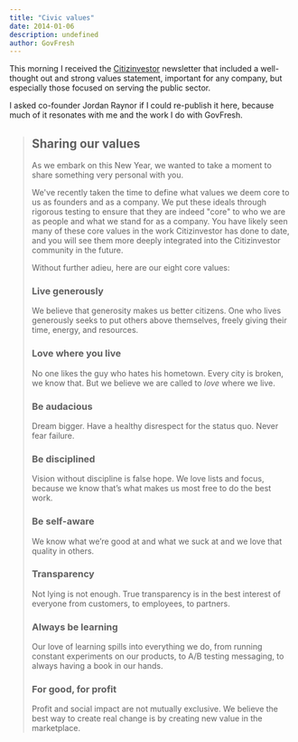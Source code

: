 ```yaml
---
title: "Civic values"
date: 2014-01-06
description: undefined
author: GovFresh
---
```


This morning I received the <a href="http://citizinvestor.com/">Citizinvestor</a> newsletter that included a well-thought out and strong values statement, important for any company, but especially those focused on serving the public sector.

I asked co-founder Jordan Raynor if I could re-publish it here, because much of it resonates with me and the work I do with GovFresh.

<blockquote>

<h2>Sharing our values</h2>

As we embark on this New Year, we wanted to take a moment to share something very personal with you.

We've recently taken the time to define what values we deem core to us as founders and as a company. We put these ideals through rigorous testing to ensure that they are indeed "core" to who we are as people and what we stand for as a company. You have likely seen many of these core values in the work Citizinvestor has done to date, and you will see them more deeply integrated into the Citizinvestor community in the future.

Without further adieu, here are our eight core values:

<h3>Live generously </h3>

We believe that generosity makes us better citizens. One who lives generously seeks to put others above themselves, freely giving their time, energy, and resources.

<h3>Love where you live </h3>

No one likes the guy who hates his hometown. Every city is broken, we know that. But we believe we are called to <em>love</em> where we live.

<h3>Be audacious </h3>

Dream bigger. Have a healthy disrespect for the status quo. Never fear failure.

<h3>Be disciplined </h3>

Vision without discipline is false hope. We love lists and focus, because we know that’s what makes us most free to do the best work.

<h3>Be self-aware </h3>

We know what we’re good at and what we suck at and we love that quality in others.

<h3>Transparency </h3>

Not lying is not enough. True transparency is in the best interest of everyone from customers, to employees, to partners.

<h3>Always be learning</h3>

Our love of learning spills into everything we do, from running constant experiments on our products, to A/B testing messaging, to always having a book in our hands.

<h3>For good, for profit</h3>

Profit and social impact are not mutually exclusive. We believe the best way to create real change is by creating new value in the marketplace.</blockquote>
